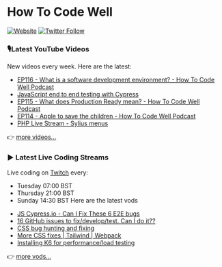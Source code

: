 # How To Code Well

[![Website](https://img.shields.io/twitch/status/howtocodewell?color=pink&label=LIVE%20CODING%20ON%20TWITCH&logoColor=%3D&style=for-the-badge)](https://howtocodewell.net/live)
[![Twitter Follow](https://img.shields.io/twitter/follow/howtocodewell?color=pink&logo=twitter&style=for-the-badge)](https://twitter.com/intent/follow?original_referer=https%3A%2F%2Fgithub.com%2Fhowtocodewell&screen_name=howtocodewell)


### 🎙️Latest YouTube Videos
New videos every week.  Here are the latest:
<!-- YOUTUBE-HTCW:START -->
- [EP116 - What is a software development environment? - How To Code Well Podcast](https://www.youtube.com/watch?v=eEChOR13AzU)
- [JavaScript end to end testing with Cypress](https://www.youtube.com/watch?v=-Hcdzm562BU)
- [EP115 - What does Production Ready mean? - How To Code Well Podcast](https://www.youtube.com/watch?v=3oGcV5QND14)
- [EP114 - Apple to save the children - How To Code Well Podcast](https://www.youtube.com/watch?v=Nf-GtNbcS2g)
- [PHP Live Stream - Sylius menus](https://www.youtube.com/watch?v=4EtQyxoakb0)
<!-- YOUTUBE-HTCW:END -->

👉 [more videos...](https://youtube.com/howtocodewell)

### ▶️ Latest Live Coding Streams
Live coding on [Twitch](https://howtocodewell.net/live) every:
- Tuesday 07:00 BST
- Thursday 21:00 BST
- Sunday 14:30 BST
Here are the latest vods

<!-- YOUTUBE-HTCW-LIVE:START -->
- [JS Cypress.io - Can I Fix These 6 E2E bugs](https://www.youtube.com/watch?v=go-KQIr3Zf8)
- [16 GitHub issues to fix/develop/test.  Can I do it??](https://www.youtube.com/watch?v=9RH4TNlQqlo)
- [CSS bug hunting and fixing](https://www.youtube.com/watch?v=tgkbfq5YNqA)
- [More CSS fixes | Tailwind | Webpack](https://www.youtube.com/watch?v=T-8HPMoZCfI)
- [Installing K6 for performance/load testing](https://www.youtube.com/watch?v=ycQcR6fdOqw)
<!-- YOUTUBE-HTCW-LIVE:END -->

👉 [more vods...](https://youtube.com/howtocodewelllive)